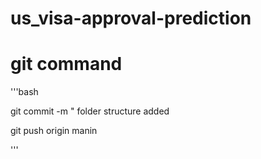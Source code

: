 # us_visa-approval-prediction

# git command

'''bash

git commit -m " folder structure added

git push origin manin

'''